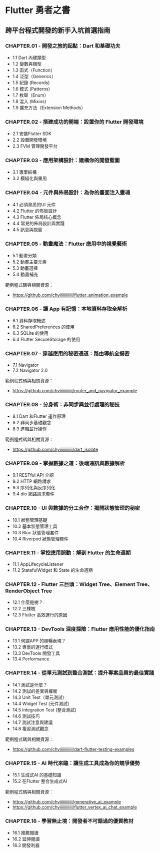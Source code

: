 # Flutter 勇者之書

## 跨平台程式開發的新手入坑首選指南

### CHAPTER.01 - 開發之旅的起點：Dart 和基礎功夫

- 1.1 Dart 內建類型
- 1.2 變數與類型
- 1.3 函式（Function）
- 1.4 泛型（Generics）
- 1.5 紀錄 (Records)
- 1.6 模式 (Patterns)
- 1.7 枚舉（Enum）
- 1.8 混入 (Mixins)
- 1.9 擴充方法（Extension Methods）

### CHAPTER.02 - 搭建成功的開端：設置你的 Flutter 開發環境

- 2.1 安裝Flutter SDK
- 2.2 設置開發環境
- 2.3 FVM 管理開發平台

### CHAPTER.03 - 應用架構設計：建構你的開發藍圖

- 3.1 專案結構
- 3.2 模組化與重用

### CHAPTER.04 - 元件與佈局設計：為你的畫面注入靈魂

- 4.1 必須熟悉的UI 元件
- 4.2 Flutter 的佈局設計
- 4.3 Flutter 佈局核心概念
- 4.4 常見的佈局設計與實踐
- 4.5 訊息與視窗

### CHAPTER.05 - 動畫魔法：Flutter 應用中的視覺藝術

- 5.1 動畫分類
- 5.2 動畫主要元素
- 5.3 動畫選擇
- 5.4 動畫補充

範例程式碼與相關資源：
- https://github.com/chyiiiiiiiiiiii/flutter_animation_example

### CHAPTER.06 - 讓 App 有記憶：本地資料存取全解析

- 6.1 資料存取概述
- 6.2 SharedPreferences 的使用
- 6.3 SQLite 的使用
- 6.4 Flutter SecureStorage 的使用

### CHAPTER.07 - 穿越應用的秘密通道：路由導航全揭密
- 7.1 Navigator
- 7.2 Navigator 2.0

範例程式碼與相關資源：
- https://github.com/chyiiiiiiiiiiii/router_and_navigator_example

### CHAPTER.08 - 分身術：非同步與並行處理的秘技
- 8.1 Dart 和Flutter 運作原理
- 8.2 非同步基礎觀念
- 8.3 進階並行操作

範例程式碼與相關資源：
- https://github.com/chyiiiiiiiiiiii/dart_isolate

### CHAPTER.09 - 掌握數據之道：後端通訊與數據解析

- 9.1 RESTful API 介紹
- 9.2 HTTP 網路請求
- 9.3 序列化與反序列化
- 9.4 dio 網路請求套件

### CHAPTER.10 - UI 與數據的分工合作：揭開狀態管理的秘密

- 10.1 狀態管理基礎
- 10.2 基本狀態管理工具
- 10.3 Bloc 狀態管理套件
- 10.4 Riverpod 狀態管理套件

### CHAPTER.11 - 掌控應用脈動：解剖 Flutter 的生命週期

- 11.1 AppLifecycleListener
- 11.2 StatefulWidget 和 State 的生命週期

### CHAPTER.12 - Flutter 三巨頭：Widget Tree、Element Tree、RenderObject Tree

- 12.1 什麼是樹？
- 12.2 三棵樹
- 12.3 Flutter 高效運行的原因

### CHAPTER.13 - DevTools 深度探險：Flutter 應用性能的優化指南

- 13.1 何謂APP 的順暢表現？
- 13.2 專案的運行模式
- 13.3 DevTools 開發工具
- 13.4 Performance

### CHAPTER.14 - 從單元測試到整合測試：提升專案品質的最佳實踐

- 14.1 測試是什麼？
- 14.2 測試的差異與權衡
- 14.3 Unit Test（單元測試）
- 14.4 Widget Test (元件測試)
- 14.5 Integration Test (整合測試)
- 14.6 測試技巧
- 14.7 測試注意與建議
- 14.8 複習測試觀念

範例程式碼與相關資源：
- https://github.com/chyiiiiiiiiiiii/dart-flutter-testing-examples

### CHAPTER.15 - AI 時代來臨：讓生成工具成為你的競爭優勢

- 15.1 生成式AI 的基礎知識
- 15.2 在Flutter 整合生成式AI

範例程式碼與相關資源：
- https://github.com/chyiiiiiiiiiiii/generative_ai_example
- https://github.com/chyiiiiiiiiiiii/flutter_vertex_ai_chat_example

### CHAPTER.16 - 學習無止境：開發者不可錯過的優質教材

- 16.1 推薦閱讀
- 16.2 延伸閱讀
- 16.3 開發利器
